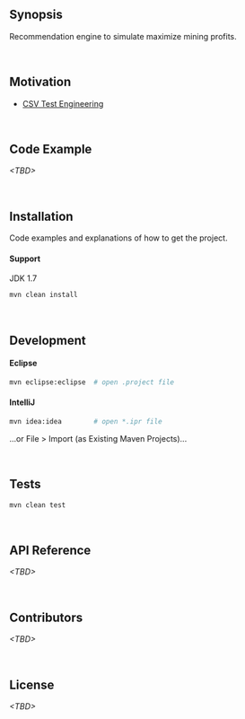 ## Synopsis

Recommendation engine to simulate maximize mining profits.

<br>

## Motivation

* [CSV Test Engineering](https://github.com/CSVTestEngineering/InterviewQuestions)

<br>

## Code Example

_&lt;TBD>_

<br>

## Installation

Code examples and explanations of how to get the project.

#### Support

JDK 1.7

```sh
mvn clean install
```

<br>

## Development

#### Eclipse
```sh
mvn eclipse:eclipse  # open .project file
```

#### IntelliJ
```sh
mvn idea:idea        # open *.ipr file
```

...or File > Import (as Existing Maven Projects)...

<br>

## Tests

```sh
mvn clean test
```

<br>

## API Reference

_&lt;TBD>_

<br>

## Contributors

_&lt;TBD>_

<br>

## License

_&lt;TBD>_

<br>